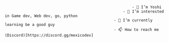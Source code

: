                                                             - 👋 I’m Yoshi
                                                        - 👀 I’m interested in Game dev, Web dev, go, python
                                                    - 🌱 I’m currently learning be a good guy
                                                    - 📫 How to reach me (Discord)[https://discord.gg/mexicodev]

<!---
GitPoster777/GitPoster777 is a ✨ special ✨ repository because its `README.md` (this file) appears on your GitHub profile.
You can click the Preview link to take a look at your changes.
--->
